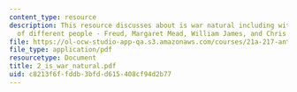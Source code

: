 ```yaml
---
content_type: resource
description: This resource discusses about is war natural including with the view
  of different people - Freud, Margaret Mead, William James, and Chris Hedges.
file: https://ol-ocw-studio-app-qa.s3.amazonaws.com/courses/21a-217-anthropology-of-war-and-peace-fall-2004/c8213f6ffddb3bfdd615408cf94d2b77_2_is_war_natural.pdf
file_type: application/pdf
resourcetype: Document
title: 2_is_war_natural.pdf
uid: c8213f6f-fddb-3bfd-d615-408cf94d2b77
---
```

